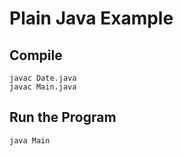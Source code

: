 # Plain Java Example

## Compile

```
javac Date.java
javac Main.java
 ```

## Run the Program
```
java Main
```

